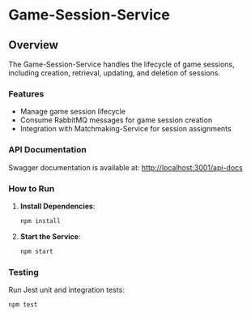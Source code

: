 # Game-Session-Service

## Overview
The Game-Session-Service handles the lifecycle of game sessions, including creation, retrieval, updating, and deletion of sessions.

### Features
- Manage game session lifecycle
- Consume RabbitMQ messages for game session creation
- Integration with Matchmaking-Service for session assignments

### API Documentation
Swagger documentation is available at:
[http://localhost:3001/api-docs](http://localhost:3001/api-docs)

### How to Run
1. **Install Dependencies**:
    ```bash
    npm install
    ```
2. **Start the Service**:
    ```bash
    npm start
    ```

### Testing
Run Jest unit and integration tests:
```bash
npm test